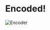 # Encoded!
![Encoder](https://user-images.githubusercontent.com/96272393/220817164-5743d8d0-dd05-41d0-bfd1-bc6c1276402d.png)
